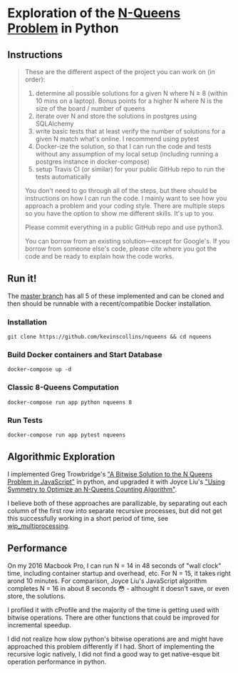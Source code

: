 # Exploration of the [N-Queens Problem](https://en.wikipedia.org/wiki/Eight_queens_puzzle) in Python

## Instructions 

> These are the different aspect of the project you can work on (in order):
> 1. determine all possible solutions for a given N where N ≥ 8 (within 10 mins on a laptop). Bonus points for a higher N where N is the size of the board / number of queens
> 2. iterate over N and store the solutions in postgres using SQLAlchemy
> 3. write basic tests that at least verify the number of solutions for a given N match what's online. I recommend using pytest
> 4. Docker-ize the solution, so that I can run the code and tests without any assumption of my local setup (including running a postgres instance in docker-compose)
> 5. setup Travis CI (or similar) for your public GitHub repo to run the tests automatically
>
> You don't need to go through all of the steps, but there should be instructions on how I can run the code. I mainly want to see how you approach a problem and your coding style. There are multiple steps so you have the option to show me different skills. It's up to you.
>
> Please commit everything in a public GitHub repo and use python3.
>
> You can borrow from an existing solution—except for Google's. If you borrow from someone else's code, please cite where you got the code and be ready to explain how the code works.

## Run it!

The [master branch](https://github.com/kevinscollins/nqueens) has all 5 of these implemented and can be cloned and then should be runnable
with a recent/compatible Docker installation.

### Installation

`git clone https://github.com/kevinscollins/nqueens && cd nqueens`

### Build Docker containers and Start Database

`docker-compose up -d`

### Classic 8-Queens Computation

`docker-compose run app python nqueens 8`

### Run Tests

`docker-compose run app pytest nqueens`

## Algorithmic Exploration

I implemented Greg Trowbridge's ["A Bitwise Solution to the N Queens Problem in JavaScript"](http://gregtrowbridge.com/a-bitwise-solution-to-the-n-queens-problem-in-javascript/)
in python, and upgraded it with Joyce Liu's ["Using Symmetry to Optimize an N-Queens Counting Algorithm"](http://liujoycec.github.io/2015/09/20/n_queens_symmetry/). 

I believe both of these approaches are parallizable, by separating out each column of the first row into separate recursive processes, 
but did not get this successfully working in a short period of time, see [wip_multiprocessing](https://github.com/kevinscollins/nqueens/tree/wip_multiprocessing).

## Performance

On my 2016 Macbook Pro, I can run N = 14 in 48 seconds of "wall clock" time, including container startup and overhead, etc. For N = 15, it takes right arond 10 minutes.
For comparison, Joyce Liu's JavaScript algorithm completes N = 16 in about 8 seconds 😳 - althought it doesn't save, or even store, the solutions.

I profiled it with cProfile and the majority of the time is getting used with bitwise operations. There are other functions that could be improved for incremental speedup.

I did not realize how slow python's bitwise operations are and might have approached this problem differently if I had. Short of implementing the recursive logic natively, 
I did not find a good way to get native-esque bit operation performance in python.


